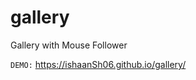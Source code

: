 # gallery
Gallery with Mouse Follower


<code>DEMO:</code> <a href="https://ishaanSh06.github.io/gallery/" target="_blank">https://ishaanSh06.github.io/gallery/</a>
